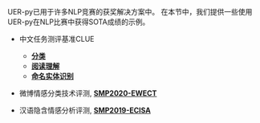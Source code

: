 UER-py已用于许多NLP竞赛的获奖解决方案中。 在本节中，我们提供一些使用UER-py在NLP比赛中获得SOTA成绩的示例。

- 中文任务测评基准CLUE
    + [__分类__](https://github.com/dbiir/UER-py/wiki/CLUE-Classification)
    + [__阅读理解__](https://github.com/dbiir/UER-py/wiki/CLUE-MRC)
    + [__命名实体识别__](https://github.com/dbiir/UER-py/wiki/CLUE-NER)

- 微博情感分类技术评测, [__SMP2020-EWECT__](https://github.com/dbiir/UER-py/wiki/SMP2020-EWECT)

- 汉语隐含情感分析评测, [__SMP2019-ECISA__]()

